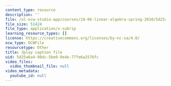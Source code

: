 ```yaml
---
content_type: resource
description: ''
file: /ol-ocw-studio-app/courses/18-06-linear-algebra-spring-2010/5d25a6a498dc5be09e4e77fe6a2576fc_Ts3o2I8_Mxc.vtt
file_size: 51424
file_type: application/x-subrip
learning_resource_types: []
license: https://creativecommons.org/licenses/by-nc-sa/4.0/
ocw_type: OCWFile
resourcetype: Other
title: 3play caption file
uid: 5d25a6a4-98dc-5be0-9e4e-77fe6a2576fc
video_files:
  video_thumbnail_file: null
video_metadata:
  youtube_id: null
---
```

